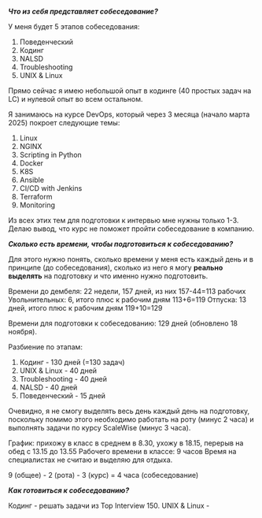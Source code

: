 ***Что из себя представляет собеседование?***

У меня будет 5 этапов собеседования:
1. Поведенческий
2. Кодинг 
3. NALSD
4. Troubleshooting
5. UNIX & Linux

Прямо сейчас я имею небольшой опыт в кодинге (40 простых задач на LC) и нулевой опыт во всем остальном.

Я занимаюсь на курсе DevOps, который через 3 месяца (начало марта 2025) покроет следующие темы:
1. Linux
2. NGINX
3. Scripting in Python
4. Docker
5. K8S
6. Ansible
7. CI/CD with Jenkins
8. Terraform
9. Monitoring

Из всех этих тем для подготовки к интервью мне нужны только 1-3. Делаю вывод, что курс не поможет пройти собеседование в компанию.

***Сколько есть времени, чтобы подготовиться к собеседованию?***

Для этого нужно понять, сколько времени у меня есть каждый день и в принципе (до собеседования), сколько из него я могу **реально выделять** на подготовку и что именно нужно подготовить.

Времени до дембеля: 22 недели, 157 дней, из них 157-44=113 рабочих
Увольнительных: 6, итого плюс к рабочим дням 113+6=119
Отпуска: 13 дней, итого плюс к рабочим дням 119+10=129

Времени для подготовки к собеседованию: 129 дней (обновлено 18 ноября).

Разбиение по этапам:
1. Кодинг - 130 дней (=130 задач)
2. UNIX & Linux - 40 дней
3. Troubleshooting - 40 дней
4. NALSD - 40 дней
5. Поведенческий - 15 дней

Очевидно, я не смогу выделять весь день каждый день на подготовку, поскольку помимо этого необходимо работать на роту (минус 2 часа) и выполнять задачи по курсу ScaleWise (минус 3 часа).

График: прихожу в класс в среднем в 8.30, ухожу в 18.15, перерыв на обед с 13.15 до 13.55
Рабочего времени в классе: 9 часов
Время на специалистах не считаю и выделяю для отдыха.

9 (общее) - 2 (рота) - 3 (курс) = 4 часа (собеседование)

***Как готовиться к собеседованию?***

Кодинг - решать задачи из Top Interview 150.
UNIX & Linux - 